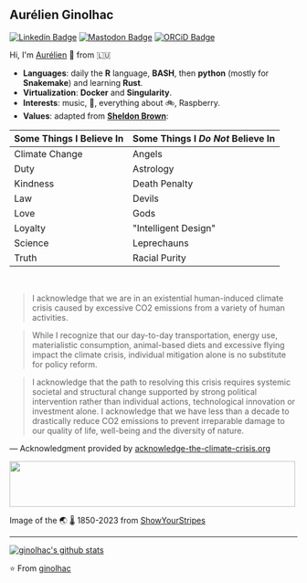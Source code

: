 ## Aurélien Ginolhac

[![Linkedin Badge](https://img.shields.io/badge/LinkedIn-0077B5?style=for-the-badge&logo=linkedin&logoColor=white)](https://www.linkedin.com/in/aurelien-ginolhac-07b33b92e/) [![Mastodon Badge](https://img.shields.io/badge/Mastodon-6364FF?style=for-the-badge&logo=Mastodon&logoColor=white)](https://fosstodon.org/@ginolhac) [![ORCiD Badge](https://img.shields.io/badge/orcid-A6CE39?style=for-the-badge&logo=orcid&logoColor=white)](https://orcid.org/0000-0001-7665-9547)

Hi, I'm [Aurélien](https://ginolhac.github.io) 👋 from 🇱🇺

- **Languages**: daily the **R** language, **BASH**, then **python** (mostly for **Snakemake**) and learning **Rust**.
- **Virtualization**: **Docker** and **Singularity**.
- **Interests**: music, :guitar:, everything about :bike:, Raspberry.
- **Values**: adapted from [**Sheldon Brown**](https://www.sheldonbrown.com/):

| Some Things I Believe In | Some Things I _Do Not_ Believe In |
| :--- | :--- |
| Climate Change | Angels |
| Duty      | Astrology |
| Kindness  | Death Penalty |
| Law      | Devils |
| Love     | Gods |
| Loyalty  | "Intelligent Design" |
| Science   | Leprechauns |
| Truth     | Racial Purity |

<br/>

> I acknowledge that we are in an existential human-induced climate crisis caused by excessive CO2 emissions from a variety of human activities.

>While I recognize that our day-to-day transportation, energy use, materialistic consumption, animal-based diets and excessive flying impact the climate crisis, individual mitigation alone is no substitute for policy reform.

>I acknowledge that the path to resolving this crisis requires systemic societal and structural change supported by strong political intervention rather than individual actions, technological innovation or investment alone.
I acknowledge that we have less than a decade to drastically reduce CO2 emissions to prevent irreparable damage to our quality of life, well-being and the diversity of nature.

— Acknowledgment provided by [acknowledge-the-climate-crisis.org](https://t.co/5E65aAtXqR?amp=1)

<img src="https://showyourstripes.info/stripes/GLOBE---1850-2023-MO.png" width="500" height="80"> 

Image of the 🌏 🌡️ 1850-2023 from [ShowYourStripes](https://showyourstripes.info/)

<hr>

[![ginolhac's github stats](https://github-readme-stats.vercel.app/api?username=ginolhac&show_icons=true)](https://github.com/ginolhac)

⭐️ From [ginolhac](https://github.com/ginolhac?tab=stars)
